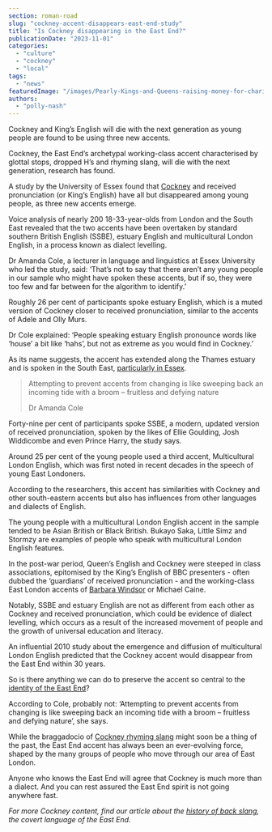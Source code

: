 ```yaml
---
section: roman-road
slug: "cockney-accent-disappears-east-end-study"
title: "Is Cockney disappearing in the East End?"
publicationDate: "2023-11-01"
categories: 
  - "culture"
  - "cockney"
  - "local"
tags: 
  - "news"
featuredImage: "/images/Pearly-Kings-and-Queens-raising-money-for-charity-on-a-Covent-Garden-Street.jpg"
authors: 
  - "polly-nash"
---
```


Cockney and King’s English will die with the next generation as young people are found to be using three new accents.

Cockney, the East End’s archetypal working-class accent characterised by glottal stops, dropped H’s and rhyming slang, will die with the next generation, research has found. 

A study by the University of Essex found that [Cockney](https://romanroadlondon.com/cockney-word-meaning/) and received pronunciation (or King’s English) have all but disappeared among young people, as three new accents emerge. 

Voice analysis of nearly 200 18-33-year-olds from London and the South East revealed that the two accents have been overtaken by standard southern British English (SSBE), estuary English and multicultural London English, in a process known as dialect levelling. 

Dr Amanda Cole, a lecturer in language and linguistics at Essex University who led the study, said: ‘That’s not to say that there aren’t any young people in our sample who might have spoken these accents, but if so, they were too few and far between for the algorithm to identify.’

Roughly 26 per cent of participants spoke estuary English, which is a muted version of Cockney closer to received pronunciation, similar to the accents of Adele and Olly Murs.  

Dr Cole explained: ‘People speaking estuary English pronounce words like ‘house’ a bit like ‘hahs’, but not as extreme as you would find in Cockney.’ 

As its name suggests, the accent has extended along the Thames estuary and is spoken in the South East, [particularly in Essex](https://romanroadlondon.com/is-essex-cockney/). 

> Attempting to prevent accents from changing is like sweeping back an incoming tide with a broom – fruitless and defying nature
> 
> Dr Amanda Cole

Forty-nine per cent of participants spoke SSBE, a modern, updated version of received pronunciation, spoken by the likes of Ellie Goulding, Josh Widdicombe and even Prince Harry, the study says. 

Around 25 per cent of the young people used a third accent, Multicultural London English, which was first noted in recent decades in the speech of young East Londoners. 

According to the researchers, this accent has similarities with Cockney and other south-eastern accents but also has influences from other languages and dialects of English. 

The young people with a multicultural London English accent in the sample tended to be Asian British or Black British. Bukayo Saka, Little Simz and Stormzy are examples of people who speak with multicultural London English features. 

In the post-war period, Queen’s English and Cockney were steeped in class associations, epitomised by the King’s English of BBC presenters - often dubbed the ‘guardians’ of received pronunciation - and the working-class East London accents of [Barbara Windsor](https://romanroadlondon.com/new-generation-famous-cockney-people/) or Michael Caine. 

Notably, SSBE and estuary English are not as different from each other as Cockney and received pronunciation, which could be evidence of dialect levelling, which occurs as a result of the increased movement of people and the growth of universal education and literacy. 

An influential 2010 study about the emergence and diffusion of multicultural London English predicted that the Cockney accent would disappear from the East End within 30 years.

So is there anything we can do to preserve the accent so central to the [identity of the East End](https://romanroadlondon.com/cockney-roots-leanne-black-g-kelly-bow/)? 

According to Cole, probably not: ‘Attempting to prevent accents from changing is like sweeping back an incoming tide with a broom – fruitless and defying nature’, she says.

While the braggadocio of [Cockney rhyming slang](https://romanroadlondon.com/cockney-rhyming-slang-money/) might soon be a thing of the past, the East End accent has always been an ever-evolving force, shaped by the many groups of people who move through our area of East London. 

Anyone who knows the East End will agree that Cockney is much more than a dialect. And you can rest assured the East End spirit is not going anywhere fast. 

_For more Cockney content, find our article about the_ [_history of back slang_](https://romanroadlondon.com/back-slang-history-east-end/)_, the covert language of the East End._ 


